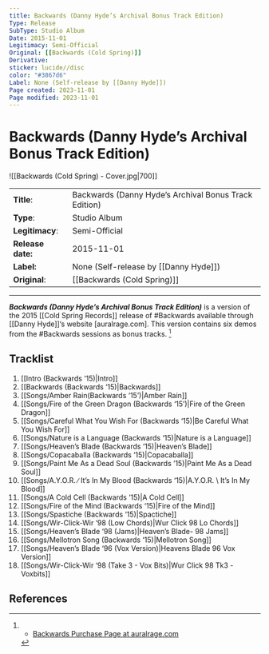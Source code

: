```yaml
---
title: Backwards (Danny Hyde’s Archival Bonus Track Edition)
Type: Release  
SubType: Studio Album
Date: 2015-11-01
Legitimacy: Semi-Official
Original: [[Backwards (Cold Spring)]]
Derivative: 
sticker: lucide//disc
color: "#3867d6"
Label: None (Self-release by [[Danny Hyde]])
Page created: 2023-11-01
Page modified: 2023-11-01
---
```


# Backwards (Danny Hyde’s Archival Bonus Track Edition)

![[Backwards (Cold Spring) - Cover.jpg|700]]

|  |  |
| --- | --- |
| __Title__: | Backwards (Danny Hyde’s Archival Bonus Track Edition) |
| __Type__: | Studio Album |
| __Legitimacy__: | Semi-Official |
| __Release date:__ | 2015-11-01 |
| __Label:__ | None (Self-release by [[Danny Hyde]]) |
| __Original__: | [[Backwards (Cold Spring)]] |

---

*__Backwards (Danny Hyde’s Archival Bonus Track Edition)__* is a version of the 2015 [[Cold Spring Records]] release of #Backwards available through [[Danny Hyde]]‘s website [auralrage.com]. This version contains six demos from the #Backwards sessions as bonus tracks. [^1]

## Tracklist
1. [[Intro (Backwards ‘15)|Intro]]
2. [[Backwards (Backwards ‘15)|Backwards]]
3. [[Songs/Amber Rain(Backwards ‘15’)|Amber Rain]]
4. [[Songs/Fire of the Green Dragon (Backwards ‘15’)|Fire of the Green Dragon]]
5. [[Songs/Careful What You Wish For (Backwards ‘15)|Be Careful What You Wish For]]
6. [[Songs/Nature is a Language (Backwards ‘15)|Nature is a Language]]
7. [[Songs/Heaven’s Blade (Backwards ‘15)|Heaven’s Blade]]
8. [[Songs/Copacaballa (Backwards ‘15)|Copacaballa]]
9. [[Songs/Paint Me As a Dead Soul (Backwards ’15)|Paint Me As a Dead Soul]]
10. [[Songs/A.Y.O.R. ∕ It’s In My Blood (Backwards ‘15)|A.Y.O.R. \ It’s In My Blood]]
11. [[Songs/A Cold Cell (Backwards ’15)|A Cold Cell]]
12. [[Songs/Fire of the Mind (Backwards ‘15)|Fire of the Mind]]
13. [[Songs/Spastiche (Backwards ‘15)|Spactiche]]
14. [[Songs/Wir-Click-Wir ‘98 (Low Chords)|Wur Click 98 Lo Chords]]
15. [[Songs/Heaven’s Blade ‘98 (Jams)|Heaven’s Blade- 98 Jams]]
16. [[Songs/Mellotron Song (Backwards ‘15)|Mellotron Song]]
17. [[Songs/Heaven’s Blade ‘96 (Vox Version)|Heavens Blade 96 Vox Version]]
18. [[Songs/Wir-Click-Wir ‘98 (Take 3 - Vox Bits)|Wur Click 98 Tk3 -Voxbits]]

## References
[^1]: - [Backwards Purchase Page at auralrage.com](https://www.auralrage.com/Backwards%20offer.htm)
